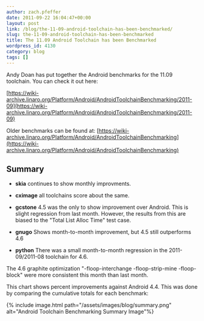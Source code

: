 ```yaml
---
author: zach.pfeffer
date: 2011-09-22 16:04:47+00:00
layout: post
link: /blog/the-11-09-android-toolchain-has-been-benchmarked/
slug: the-11-09-android-toolchain-has-been-benchmarked
title: The 11.09 Android Toolchain has been Benchmarked
wordpress_id: 4130
category: blog
tags: []
---
```


Andy Doan has put together the Android benchmarks for the 11.09 toolchain. You can check it out here:

[https://wiki-archive.linaro.org/Platform/Android/AndroidToolchainBenchmarking/2011-09](https://wiki-archive.linaro.org/Platform/Android/AndroidToolchainBenchmarking/2011-09)

Older benchmarks can be found at: [https://wiki-archive.linaro.org/Platform/Android/AndroidToolchainBenchmarking](https://wiki-archive.linaro.org/Platform/Android/AndroidToolchainBenchmarking)

## Summary

- **skia** continues to show monthly improvments.

- **cximage** all toolchains score about the same.

- **gcstone** 4.5 was the only to show improvement over Android. This is slight regression from last month. However, the results from this are biased to the "Total List Alloc Time" test case.

- **gnugo** Shows month-to-month improvement, but 4.5 still outperforms 4.6

- **python** There was a small month-to-month regression in the 2011-09/2011-08 toolchain for 4.6.

The 4.6 graphite optimization "-floop-interchange -floop-strip-mine -floop-block" were more consistent this month than last month.

This chart shows percent improvements against Android 4.4. This was done by comparing the cumulative totals for each benchmark:

{% include image.html path="/assets/images/blog/summary.png" alt="Android Toolchain Benchmarking Summary Image"%}